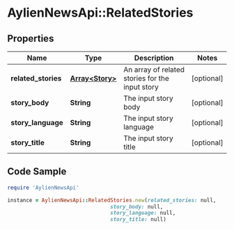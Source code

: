 # AylienNewsApi::RelatedStories

## Properties

Name | Type | Description | Notes
------------ | ------------- | ------------- | -------------
**related_stories** | [**Array&lt;Story&gt;**](Story.md) | An array of related stories for the input story | [optional] 
**story_body** | **String** | The input story body | [optional] 
**story_language** | **String** | The input story language | [optional] 
**story_title** | **String** | The input story title | [optional] 

## Code Sample

```ruby
require 'AylienNewsApi'

instance = AylienNewsApi::RelatedStories.new(related_stories: null,
                                 story_body: null,
                                 story_language: null,
                                 story_title: null)
```


